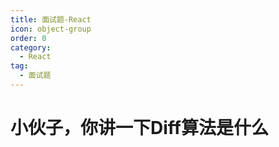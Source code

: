```yaml
---
title: 面试题-React
icon: object-group
order: 0
category:
  - React
tag:
  - 面试题
---
```


# 小伙子，你讲一下Diff算法是什么
